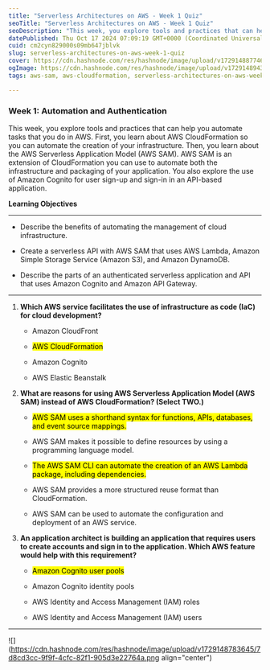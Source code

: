 ```yaml
---
title: "Serverless Architectures on AWS - Week 1 Quiz"
seoTitle: "Serverless Architectures on AWS - Week 1 Quiz"
seoDescription: "This week, you explore tools and practices that can help you automate tasks that you do in AWS. First, you learn about AWS CloudFormation so you can automat"
datePublished: Thu Oct 17 2024 07:09:19 GMT+0000 (Coordinated Universal Time)
cuid: cm2cyn829000s09mb647jblvk
slug: serverless-architectures-on-aws-week-1-quiz
cover: https://cdn.hashnode.com/res/hashnode/image/upload/v1729148877460/9e5b14b6-3672-492f-ab9a-8bbc4560b0f4.png
ogImage: https://cdn.hashnode.com/res/hashnode/image/upload/v1729148943639/cbb4aa3a-9bc3-453b-9d15-0657baacaee8.png
tags: aws-sam, aws-cloudformation, serverless-architectures-on-aws-week-1-quiz, serverless-architectures-on-aws

---
```


### Week 1: Automation and Authentication

This week, you explore tools and practices that can help you automate tasks that you do in AWS. First, you learn about AWS CloudFormation so you can automate the creation of your infrastructure. Then, you learn about the AWS Serverless Application Model (AWS SAM). AWS SAM is an extension of CloudFormation you can use to automate both the infrastructure and packaging of your application. You also explore the use of Amazon Cognito for user sign-up and sign-in in an API-based application.

**Learning Objectives**

---

* Describe the benefits of automating the management of cloud infrastructure.
    
* Create a serverless API with AWS SAM that uses AWS Lambda, Amazon Simple Storage Service (Amazon S3), and Amazon DynamoDB.
    
* Describe the parts of an authenticated serverless application and API that uses Amazon Cognito and Amazon API Gateway.
    

---

1. **Which AWS service facilitates the use of infrastructure as code (IaC) for cloud development?**
    
    * Amazon CloudFront
        
    * <mark>AWS CloudFormation</mark>
        
    * Amazon Cognito
        
    * AWS Elastic Beanstalk
        
2. **What are reasons for using AWS Serverless Application Model (AWS SAM) instead of AWS CloudFormation? (Select TWO.)**
    
    * <mark>AWS SAM uses a shorthand syntax for functions, APIs, databases, and event source mappings.</mark>
        
    * AWS SAM makes it possible to define resources by using a programming language model.
        
    * <mark>The AWS SAM CLI can automate the creation of an AWS Lambda package, including dependencies.</mark>
        
    * AWS SAM provides a more structured reuse format than CloudFormation.
        
    * AWS SAM can be used to automate the configuration and deployment of an AWS service.
        
3. **An application architect is building an application that requires users to create accounts and sign in to the application. Which AWS feature would help with this requirement?**
    
    * <mark>Amazon Cognito user pools</mark>
        
    * Amazon Cognito identity pools
        
    * AWS Identity and Access Management (IAM) roles
        
    * AWS Identity and Access Management (IAM) users
        

---

![](https://cdn.hashnode.com/res/hashnode/image/upload/v1729148783645/7d8cd3cc-9f9f-4cfc-82f1-905d3e22764a.png align="center")